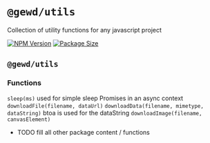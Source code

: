 # `@gewd/utils`

Collection of utility functions for any javascript project

[![NPM Version][npm-img]][npm-url]
[![Package Size][size-img]][size-url]

[npm-img]: https://img.shields.io/npm/v/@gewd/utils.svg?
[npm-url]: https://www.npmjs.com/package/@gewd/utils
[size-img]: https://img.shields.io/bundlephobia/minzip/@gewd/utils.svg
[size-url]: https://bundlephobia.com/result?p=@gewd/utils

## `@gewd/utils`

### Functions

`sleep(ms)` used for simple sleep Promises in an async context
`downloadFile(filename, dataUrl)`
`downloadData(filename, mimetype, dataString)` btoa is used for the dataString
`downloadImage(filename, canvasElement)`

- TODO fill all other package content / functions

